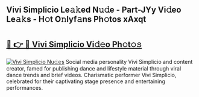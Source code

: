 ## Vivi Simplicio Le𝚊𝚔ed N𝚞𝚍e - Part-JYy Vi𝚍eo Le𝚊𝚔s - H𝚘t O𝚗lyf𝚊ns Ph𝚘tos xAxqt

# <h2><a href="http://hf455uu.feru.top/?c=Vivi+Simplicio">🔗 👉 🔴 Vivi Simplicio Vi𝚍𝚎o Ph𝚘t𝚘𝚜</a></h2>

[![Vivi Simplicio Nu𝚍𝚎s](https://i.imgur.com/0TWrTi3.gif)](http://hf455uu.feru.top/?c=Vivi+Simplicio)
Social media personality Vivi Simplicio and content creator, famed for publishing dance and lifestyle material through viral dance trends and brief videos. Charismatic performer Vivi Simplicio, celebrated for their captivating stage presence and entertaining performances. 
